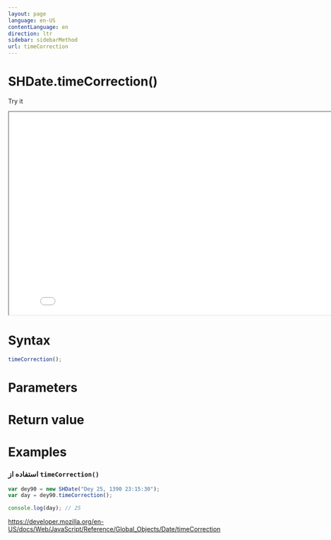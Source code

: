 ```yaml
---
layout: page
language: en-US
contentLanguage: en
direction: ltr
sidebar: sidebarMethod
url: timeCorrection
---
```


# SHDate.timeCorrection()

Try it

<iframe style="width: 830px; height: 460px;" src="/SHDateTime-js/examples/live.html?function=timeCorrection" title="MDN Web Docs Interactive Example" loading="lazy"></iframe>
<br/>

# Syntax

```js
timeCorrection();
```

# Parameters

# Return value

# Examples

### استفاده از <code dir="ltr">timeCorrection()</code>

```js
var dey90 = new SHDate("Dey 25, 1390 23:15:30");
var day = dey90.timeCorrection();

console.log(day); // 25
```

https://developer.mozilla.org/en-US/docs/Web/JavaScript/Reference/Global_Objects/Date/timeCorrection
